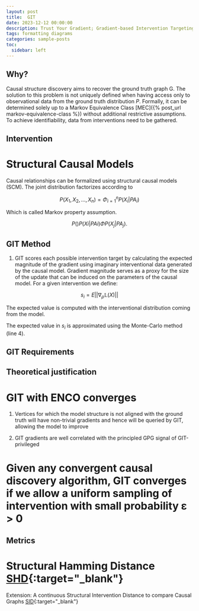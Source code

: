```yaml
---
layout: post
title:  GIT
date: 2023-12-12 00:00:00
description: Trust Your Gradient; Gradient-based Intervention Targeting for Causal Discovery
tags: formatting diagrams
categories: sample-posts
toc:
  sidebar: left
---
```


## Why?

Causal structure discovery aims to recover the ground truth graph G. The solution to this problem is not uniquely defined when having access only to observational data from the ground truth distribution $P$. Formally, it can be determined solely up to a Markov Equivalence Class [MEC]({% post_url markov-equivalence-class %}) without additional restrictive assumptions. To achieve identifiability, data from interventions need to be gathered.

## Intervention

# Structural Causal Models

Causal relationships can be formalized using structural causal models (SCM). The joint distribution factorizes according to

$$ P(X_1, X_2, ..., X_n) = \Phi_{i=1}^n P(X_i | PA_i) $$

Which is called Markov property assumption.

$$P() P(Xi|PAi) \Phi P(X_j|PA_j).$$


## GIT Method

1. GIT scores each possible intervention target by calculating the expected magnitude of the gradient using imaginary interventional data generated by the causal model. Gradient magnitude serves as a proxy for the size of the update that can be induced on the parameters of the causal model. For a given intervention we define:

$$ s_i = E||\nabla _\rho \mathbb{L}(X)||$$

The expected value is computed with the interventional distribution coming from the model.

The expected value in $s_i$ is approximated using the Monte-Carlo method (line 4).

## GIT Requirements

## Theoretical justification

# GIT with ENCO converges

1. Vertices for which the model structure is not aligned with the ground truth will have non-trivial gradients and hence will be queried by GIT, allowing the model to improve

2. GIT gradients are well correlated with the principled GPG signal of GIT-privileged

# Given any convergent causal discovery algorithm, GIT converges if we allow a uniform sampling of intervention with small probability ε > 0


## Metrics

# Structural Hamming Distance [SHD](){:target="_blank"}

Extension: A continuous Structural Intervention Distance to compare Causal Graphs [SID](https://arxiv.org/pdf/2307.16452.pdf){:target="_blank"}

